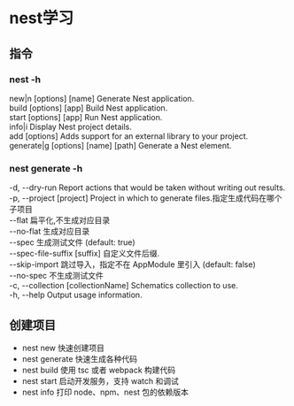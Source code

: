 # nest学习

## 指令

### nest -h

new|n [options] [name]                          Generate Nest application.  
  build [options] [app]                           Build Nest application.  
  start [options] [app]                           Run Nest application.  
  info|i                                          Display Nest project details.  
  add [options] <library>                         Adds support for an external library to your project.  
  generate|g [options] <schematic> [name] [path]  Generate a Nest element.  

### nest generate -h

  -d, --dry-run                      Report actions that would be taken without writing out results.  
  -p, --project [project]            Project in which to generate files.指定生成代码在哪个子项目  
  --flat                             扁平化,不生成对应目录  
  --no-flat                          生成对应目录  
  --spec                             生成测试文件 (default: true)  
  --spec-file-suffix [suffix]        自定义文件后缀.  
  --skip-import                      跳过导入，指定不在 AppModule 里引入 (default: false)  
  --no-spec                          不生成测试文件  
  -c, --collection [collectionName]  Schematics collection to use.  
  -h, --help                         Output usage information.  



## 创建项目

- nest new 快速创建项目
- nest generate 快速生成各种代码
- nest build 使用 tsc 或者 webpack 构建代码
- nest start 启动开发服务，支持 watch 和调试
- nest info 打印 node、npm、nest 包的依赖版本